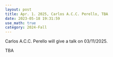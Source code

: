 ```yaml
---
layout: post
title: Apr. 1. 2025, Carlos A.C.C. Perello, TBA
date: 2023-05-18 19:31:59
use_math: true
category: 2024-Fall
---
```

 
Carlos A.C.C. Perello will give a talk on 03/11/2025.

TBA
